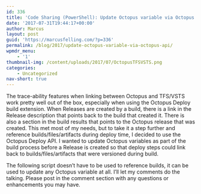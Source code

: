 ```yaml
---
id: 336
title: 'Code Sharing (PowerShell): Update Octopus variable via Octopus API'
date: '2017-07-31T19:44:17+00:00'
author: Marcus
layout: post
guid: 'https://marcusfelling.com/?p=336'
permalink: /blog/2017/update-octopus-variable-via-octopus-api/
wpmdr_menu:
    - '1'
thumbnail-img: /content/uploads/2017/07/OctopusTFSVSTS.png
categories:
    - Uncategorized
nav-short: true
---
```



The trace-ability features when linking between Octopus and TFS/VSTS work pretty well out of the box, especially when using the Octopus Deploy build extension. When Releases are created by a build, there is a link in the Release description that points back to the build that created it. There is also a section in the build results that points to the Octopus release that was created. This met most of my needs, but to take it a step further and reference builds/files/artifacts during deploy time, I decided to use the Octopus Deploy API. I wanted to update Octopus variables as part of the build process before a Release is created so that deploy steps could link back to builds/files/artifacts that were versioned during build.

The following script doesn’t have to be used to reference builds, it can be used to update any Octopus variable at all. I’ll let my comments do the talking. Please post in the comment section with any questions or enhancements you may have.

<script src="https://gist.github.com/MarcusFelling/357d62e3d0299b7af49b3a99d0557f51.js"></script>